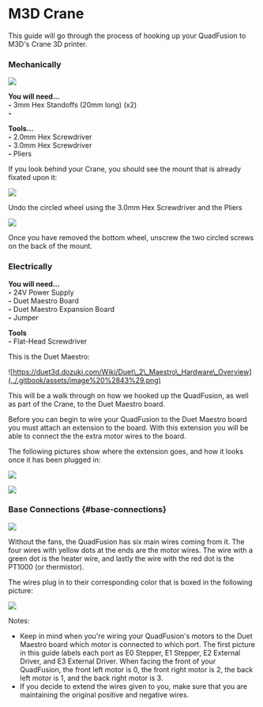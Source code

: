 # M3D Crane

This guide will go through the process of hooking up your QuadFusion to M3D's Crane 3D printer.  


### Mechanically

![](../.gitbook/assets/image%20%2861%29.png)

**You will need...**  
**-** 3mm Hex Standoffs \(20mm long\) \(x2\)  
**-** 

**Tools...**  
**-** 2.0mm Hex Screwdriver  
**-** 3.0mm Hex Screwdriver  
**-** Pliers

If you look behind your Crane, you should see the mount that is already fixated upon it:

![](../.gitbook/assets/image%20%2829%29.png)

Undo the circled wheel using the 3.0mm Hex Screwdriver and the Pliers

![](../.gitbook/assets/image%20%285%29.png)

Once you have removed the bottom wheel, unscrew the two circled screws on the back of the mount. 

### Electrically

**You will need...  
-** 24V Power Supply  
**-** Duet Maestro Board  
**-** Duet Maestro Expansion Board  
**-** Jumper

**Tools  
-** Flat-Head Screwdriver

This is the Duet Maestro:

![https://duet3d.dozuki.com/Wiki/Duet\_2\_Maestro\_Hardware\_Overview](../.gitbook/assets/image%20%2843%29.png)

This will be a walk through on how we hooked up the QuadFusion, as well as part of the Crane, to the Duet Maestro board.

Before you can begin to wire your QuadFusion to the Duet Maestro board you must attach an extension to the board. With this extension you will be able to connect the the extra motor wires to the board.

The following pictures show where the extension goes, and how it looks once it has been plugged in: 

![](../.gitbook/assets/image%20%2865%29.png)

![](../.gitbook/assets/image%20%282%29.png)

### Base Connections {#base-connections}

![](../.gitbook/assets/image%20%286%29.png)

Without the fans, the QuadFusion has six main wires coming from it. The four wires with yellow dots at the ends are the motor wires. The wire with a green dot is the heater wire, and lastly the wire with the red dot is the PT1000 \(or thermistor\). 

The wires plug in to their corresponding color that is boxed in the following picture:

![](../.gitbook/assets/image%20%2849%29.png)

Notes:

* Keep in mind when you're wiring your QuadFusion's motors to the Duet Maestro board which motor is connected to which port. The first picture in this guide labels each port as E0 Stepper, E1 Stepper, E2 External Driver, and E3 External Driver. When facing the front of your QuadFusion, the front left motor is 0, the front right motor is 2, the back left motor is 1, and the back right motor is 3. 
* If you decide to extend the wires given to you, make sure that you are maintaining the original positive and negative wires. 

